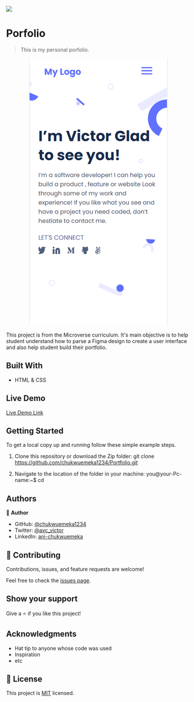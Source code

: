 ![](https://img.shields.io/badge/Microverse-blueviolet)

# Porfolio

>This is my personal porfolio.
<p align="center">
  <img src="./portfolio-screenshot.PNG"/>
</p>

This project is from the Microverse curriculum. It's main objective is to help student understand how to parse a Figma design to create a user interface and also help student build their portfolio.

## Built With

- HTML & CSS

## Live Demo

[Live Demo Link](https://livedemo.com)


## Getting Started

To get a local copy up and running follow these simple example steps.

1. Clone this repository or download the Zip folder:
git clone https://github.com/chukwuemeka1234/Portfolio.git

2. Navigate to the location of the folder in your machine:
you@your-Pc-name:~$ cd <folder>


## Authors

👤 **Author**

- GitHub: [@chukwuemeka1234](https://github.com/chukwuemeka1234)
- Twitter: [@avc_victor](https://twitter.com/@avc_victor)
- LinkedIn: [ani-chukwuemeka](https://linkedin.com/in/ani-chukwuemeka-a65421199/)


## 🤝 Contributing

Contributions, issues, and feature requests are welcome!

Feel free to check the [issues page](../../issues/).

## Show your support

Give a ⭐️ if you like this project!

## Acknowledgments

- Hat tip to anyone whose code was used
- Inspiration
- etc

## 📝 License

This project is [MIT](./MIT.md) licensed.
